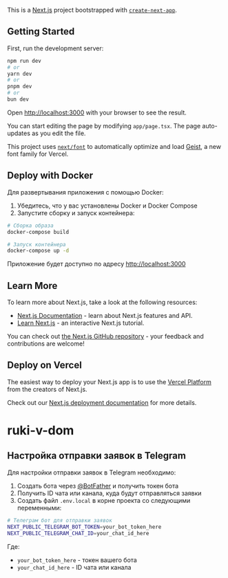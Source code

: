 This is a [Next.js](https://nextjs.org) project bootstrapped with [`create-next-app`](https://nextjs.org/docs/app/api-reference/cli/create-next-app).

## Getting Started

First, run the development server:

```bash
npm run dev
# or
yarn dev
# or
pnpm dev
# or
bun dev
```

Open [http://localhost:3000](http://localhost:3000) with your browser to see the result.

You can start editing the page by modifying `app/page.tsx`. The page auto-updates as you edit the file.

This project uses [`next/font`](https://nextjs.org/docs/app/building-your-application/optimizing/fonts) to automatically optimize and load [Geist](https://vercel.com/font), a new font family for Vercel.

## Deploy with Docker

Для развертывания приложения с помощью Docker:

1. Убедитесь, что у вас установлены Docker и Docker Compose
2. Запустите сборку и запуск контейнера:

```bash
# Сборка образа
docker-compose build

# Запуск контейнера
docker-compose up -d
```

Приложение будет доступно по адресу [http://localhost:3000](http://localhost:3000)

## Learn More

To learn more about Next.js, take a look at the following resources:

- [Next.js Documentation](https://nextjs.org/docs) - learn about Next.js features and API.
- [Learn Next.js](https://nextjs.org/learn) - an interactive Next.js tutorial.

You can check out [the Next.js GitHub repository](https://github.com/vercel/next.js) - your feedback and contributions are welcome!

## Deploy on Vercel

The easiest way to deploy your Next.js app is to use the [Vercel Platform](https://vercel.com/new?utm_medium=default-template&filter=next.js&utm_source=create-next-app&utm_campaign=create-next-app-readme) from the creators of Next.js.

Check out our [Next.js deployment documentation](https://nextjs.org/docs/app/building-your-application/deploying) for more details.

# ruki-v-dom

## Настройка отправки заявок в Telegram

Для настройки отправки заявок в Telegram необходимо:

1. Создать бота через [@BotFather](https://t.me/BotFather) и получить токен бота
2. Получить ID чата или канала, куда будут отправляться заявки
3. Создать файл `.env.local` в корне проекта со следующими переменными:

```bash
# Телеграм бот для отправки заявок
NEXT_PUBLIC_TELEGRAM_BOT_TOKEN=your_bot_token_here
NEXT_PUBLIC_TELEGRAM_CHAT_ID=your_chat_id_here
```

Где:

- `your_bot_token_here` - токен вашего бота
- `your_chat_id_here` - ID чата или канала
